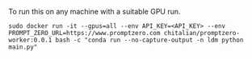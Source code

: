 To run this on any machine with a suitable GPU run.

```
sudo docker run -it --gpus=all --env API_KEY=<API_KEY> --env PROMPT_ZERO_URL=https://www.promptzero.com chitalian/promptzero-worker:0.0.1 bash -c "conda run --no-capture-output -n ldm python main.py"
```

